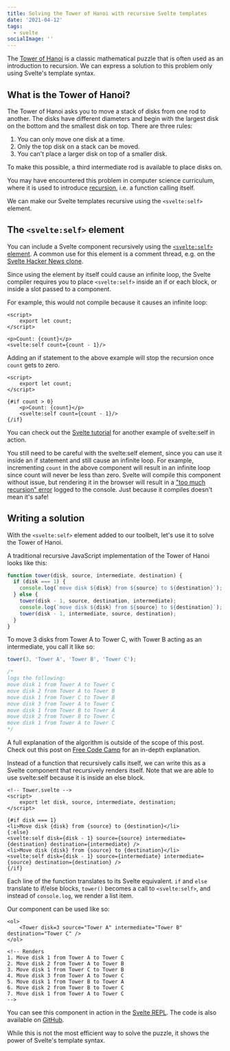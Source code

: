 ```yaml
---
title: Solving the Tower of Hanoi with recursive Svelte templates
date: '2021-04-12'
tags:
  - svelte
socialImage: ''
---
```


The [Tower of Hanoi](https://en.wikipedia.org/wiki/Tower_of_Hanoi) is a classic mathematical puzzle that is often used as an introduction to recursion. We can express a solution to this problem only using Svelte's template syntax.

## What is the Tower of Hanoi?

The Tower of Hanoi asks you to move a stack of disks from one rod to another. The disks have different diameters and begin with the largest disk on the bottom and the smallest disk on top. There are three rules:

1. You can only move one disk at a time.
2. Only the top disk on a stack can be moved.
3. You can't place a larger disk on top of a smaller disk.

To make this possible, a third intermediate rod is available to place disks on.

You may have encountered this problem in computer science curriculum, where it is used to introduce [recursion](<https://en.wikipedia.org/wiki/Recursion_(computer_science)>), i.e. a function calling itself.

We can make our Svelte templates recursive using the `<svelte:self>` element.

## The `<svelte:self>` element

You can include a Svelte component recursively using the [`<svelte:self>` element](https://svelte.dev/docs#svelte_self). A common use for this element is a comment thread, e.g. on the [Svelte Hacker News clone](https://hn.svelte.dev/).

Since using the element by itself could cause an infinite loop, the Svelte compiler requires you to place `<svelte:self>` inside an if or each block, or inside a slot passed to a component.

For example, this would not compile because it causes an infinite loop:

```svelte
<script>
	export let count;
</script>

<p>Count: {count}</p>
<svelte:self count={count - 1}/>
```

Adding an if statement to the above example will stop the recursion once `count` gets to zero.

```svelte
<script>
	export let count;
</script>

{#if count > 0}
	<p>Count: {count}</p>
	<svelte:self count={count - 1}/>
{/if}
```

You can check out the [Svelte tutorial](https://svelte.dev/tutorial/svelte-self) for another example of svelte:self in action.

You still need to be careful with the svelte:self element, since you can use it inside an if statement and still cause an infinite loop. For example, incrementing `count` in the above component will result in an infinite loop since count will never be less than zero. Svelte will compile this component without issue, but rendering it in the browser will result in a ["too much recursion" error](https://developer.mozilla.org/en-US/docs/Web/JavaScript/Reference/Errors/Too_much_recursion) logged to the console. Just because it compiles doesn't mean it's safe!

## Writing a solution

With the `<svelte:self>` element added to our toolbelt, let's use it to solve the Tower of Hanoi.

A traditional recursive JavaScript implementation of the Tower of Hanoi looks like this:

```js
function tower(disk, source, intermediate, destination) {
  if (disk === 1) {
    console.log(`move disk ${disk} from ${source} to ${destination}`);
  } else {
    tower(disk - 1, source, destination, intermediate);
    console.log(`move disk ${disk} from ${source} to ${destination}`);
    tower(disk - 1, intermediate, source, destination);
  }
}
```

To move 3 disks from Tower A to Tower C, with Tower B acting as an intermediate, you call it like so:

```js
tower(3, 'Tower A', 'Tower B', 'Tower C');

/*
logs the following:
move disk 1 from Tower A to Tower C
move disk 2 from Tower A to Tower B
move disk 1 from Tower C to Tower B
move disk 3 from Tower A to Tower C
move disk 1 from Tower B to Tower A
move disk 2 from Tower B to Tower C
move disk 1 from Tower A to Tower C
*/
```

A full explanation of the algorithm is outside of the scope of this post. Check out this post on [Free Code Camp](https://www.freecodecamp.org/news/analyzing-the-algorithm-to-solve-the-tower-of-hanoi-problem-686685f032e3/) for an in-depth explanation.

Instead of a function that recursively calls itself, we can write this as a Svelte component that recursively renders itself. Note that we are able to use svelte:self because it is inside an else block.

```svelte
<!-- Tower.svelte -->
<script>
	export let disk, source, intermediate, destination;
</script>

{#if disk === 1}
<li>Move disk {disk} from {source} to {destination}</li>
{:else}
<svelte:self disk={disk - 1} source={source} intermediate={destination} destination={intermediate} />
<li>Move disk {disk} from {source} to {destination}</li>
<svelte:self disk={disk - 1} source={intermediate} intermediate={source} destination={destination} />
{/if}
```

Each line of the function translates to its Svelte equivalent. `if` and `else` translate to if/else blocks, `tower()` becomes a call to `<svelte:self>`, and instead of `console.log`, we render a list item.

Our component can be used like so:

```svelte
<ol>
	<Tower disk=3 source="Tower A" intermediate="Tower B" destination="Tower C" />
</ol>

<!-- Renders
1. Move disk 1 from Tower A to Tower C
2. Move disk 2 from Tower A to Tower B
3. Move disk 1 from Tower C to Tower B
4. Move disk 3 from Tower A to Tower C
5. Move disk 1 from Tower B to Tower A
6. Move disk 2 from Tower B to Tower C
7. Move disk 1 from Tower A to Tower C
-->
```

You can see this component in action in the [Svelte REPL](https://svelte.dev/repl/5fd3847e93d94ee2b3aee8258889b3fb?version=3.37.0). The code is also available on [GitHub](https://github.com/geoffrich/svelte-hanoi).

While this is not the most efficient way to solve the puzzle, it shows the power of Svelte's template syntax.
